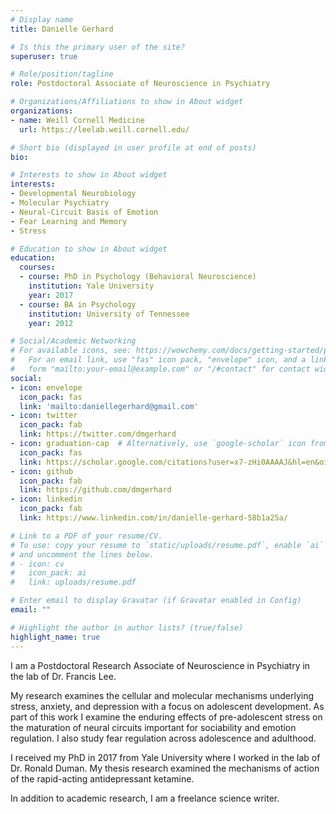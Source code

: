 ```yaml
---
# Display name
title: Danielle Gerhard

# Is this the primary user of the site?
superuser: true

# Role/position/tagline
role: Postdoctoral Associate of Neuroscience in Psychiatry

# Organizations/Affiliations to show in About widget
organizations:
- name: Weill Cornell Medicine
  url: https://leelab.weill.cornell.edu/

# Short bio (displayed in user profile at end of posts)
bio:

# Interests to show in About widget
interests:
- Developmental Neurobiology
- Molecular Psychiatry
- Neural-Circuit Basis of Emotion
- Fear Learning and Memory
- Stress

# Education to show in About widget
education:
  courses:
  - course: PhD in Psychology (Behavioral Neuroscience)
    institution: Yale University
    year: 2017
  - course: BA in Psychology
    institution: University of Tennessee
    year: 2012

# Social/Academic Networking
# For available icons, see: https://wowchemy.com/docs/getting-started/page-builder/#icons
#   For an email link, use "fas" icon pack, "envelope" icon, and a link in the
#   form "mailto:your-email@example.com" or "/#contact" for contact widget.
social:
- icon: envelope
  icon_pack: fas
  link: 'mailto:daniellegerhard@gmail.com'
- icon: twitter
  icon_pack: fab
  link: https://twitter.com/dmgerhard
- icon: graduation-cap  # Alternatively, use `google-scholar` icon from `ai` icon pack
  icon_pack: fas
  link: https://scholar.google.com/citations?user=x7-zHi0AAAAJ&hl=en&oi=ao
- icon: github
  icon_pack: fab
  link: https://github.com/dmgerhard
- icon: linkedin
  icon_pack: fab
  link: https://www.linkedin.com/in/danielle-gerhard-58b1a25a/

# Link to a PDF of your resume/CV.
# To use: copy your resume to `static/uploads/resume.pdf`, enable `ai` icons in `params.toml`,
# and uncomment the lines below.
# - icon: cv
#   icon_pack: ai
#   link: uploads/resume.pdf

# Enter email to display Gravatar (if Gravatar enabled in Config)
email: ""

# Highlight the author in author lists? (true/false)
highlight_name: true
---
```


I am a Postdoctoral Research Associate of Neuroscience in Psychiatry in the lab of Dr. Francis Lee.

My research examines the cellular and molecular mechanisms underlying stress, anxiety, and depression with a focus on adolescent development. As part of this work I examine the enduring effects of pre-adolescent stress on the maturation of neural circuits important for sociability and emotion regulation. I also study fear regulation across adolescence and adulthood.

I received my PhD in 2017 from Yale University where I worked in the lab of Dr. Ronald Duman. My thesis research examined the mechanisms of action of the rapid-acting antidepressant ketamine.

In addition to academic research, I am a freelance science writer.

